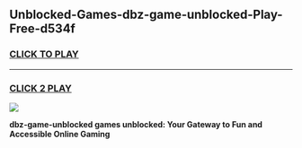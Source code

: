 
## Unblocked-Games-dbz-game-unblocked-Play-Free-d534f
<h3>
<a href="https://premium76.site?title=dbz-game-unblocked&ref=23A">CLICK TO PLAY</a></h3>
<hr>

<h3>
<a href="https://premium76.site?title=dbz-game-unblocked&ref=23A">CLICK 2 PLAY</a>
  
</h3>

<a href="https://premium76.site?title=dbz-game-unblocked&ref=23A"><img src="https://clearcache.store/games.png"></a>


**dbz-game-unblocked games unblocked: Your Gateway to Fun and Accessible Online Gaming**
